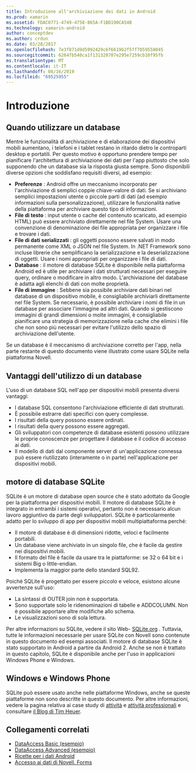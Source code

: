 ```yaml
---
title: Introduzione all'archiviazione dei dati in Android
ms.prod: xamarin
ms.assetid: FDAC0771-4749-4758-865A-F1BD190CA54B
ms.technology: xamarin-android
author: conceptdev
ms.author: crdun
ms.date: 03/28/2017
ms.openlocfilehash: 7e3f871d9d5992429c6f6619b2f5ff7059558045
ms.sourcegitcommit: 6264fb540ca1f131328707e295e7259cb10f95fb
ms.translationtype: MT
ms.contentlocale: it-IT
ms.lasthandoff: 08/16/2019
ms.locfileid: "69525955"
---
```

# <a name="introduction"></a>Introduzione

## <a name="when-to-use-a-database"></a>Quando utilizzare un database

Mentre le funzionalità di archiviazione e di elaborazione dei dispositivi mobili aumentano, i telefoni e i tablet restano in ritardo dietro le controparti desktop e portatili. Per questo motivo è opportuno prendere tempo per pianificare l'architettura di archiviazione dei dati per l'app piuttosto che solo supponendo che un database sia la risposta giusta sempre. Sono disponibili diverse opzioni che soddisfano requisiti diversi, ad esempio:

- **Preferenze** : Android offre un meccanismo incorporato per l'archiviazione di semplici coppie chiave-valore di dati. Se si archiviano semplici impostazioni utente o piccole parti di dati (ad esempio informazioni sulla personalizzazione), utilizzare le funzionalità native della piattaforma per archiviare questo tipo di informazioni.
- **File di testo** : input utente o cache del contenuto scaricato, ad esempio HTML) può essere archiviato direttamente nel file System. Usare una convenzione di denominazione dei file appropriata per organizzare i file e trovare i dati.
- **File di dati serializzati** : gli oggetti possono essere salvati in modo permanente come XML o JSON nel file System. In .NET Framework sono incluse librerie che semplificano la serializzazione e la deserializzazione di oggetti. Usare i nomi appropriati per organizzare i file di dati.
- **Database** : il motore di database SQLite è disponibile nella piattaforma Android ed è utile per archiviare i dati strutturati necessari per eseguire query, ordinare o modificare in altro modo. L'archiviazione del database è adatta agli elenchi di dati con molte proprietà.
- **File di immagine** : Sebbene sia possibile archiviare dati binari nel database di un dispositivo mobile, è consigliabile archiviarli direttamente nel file System. Se necessario, è possibile archiviare i nomi di file in un database per associare l'immagine ad altri dati. Quando si gestiscono immagini di grandi dimensioni o molte immagini, è consigliabile pianificare una strategia di memorizzazione nella cache che elimini i file che non sono più necessari per evitare l'utilizzo dello spazio di archiviazione dell'utente.

Se un database è il meccanismo di archiviazione corretto per l'app, nella parte restante di questo documento viene illustrato come usare SQLite nella piattaforma Novell.

## <a name="advantages-of-using-a-database"></a>Vantaggi dell'utilizzo di un database

L'uso di un database SQL nell'app per dispositivi mobili presenta diversi vantaggi:

- I database SQL consentono l'archiviazione efficiente di dati strutturati.
- È possibile estrarre dati specifici con query complesse.
- I risultati della query possono essere ordinati.
- I risultati della query possono essere aggregati.
- Gli sviluppatori con competenze di database esistenti possono utilizzare le proprie conoscenze per progettare il database e il codice di accesso ai dati.
- Il modello di dati dal componente server di un'applicazione connessa può essere riutilizzato (interamente o in parte) nell'applicazione per dispositivi mobili.


## <a name="sqlite-database-engine"></a>motore di database SQLite

SQLite è un motore di database open source che è stato adottato da Google per la piattaforma per dispositivi mobili. Il motore di database SQLite è integrato in entrambi i sistemi operativi, pertanto non è necessario alcun lavoro aggiuntivo da parte degli sviluppatori. SQLite è particolarmente adatto per lo sviluppo di app per dispositivi mobili multipiattaforma perché:

- Il motore di database è di dimensioni ridotte, veloci e facilmente portabili.
- Un database viene archiviato in un singolo file, che è facile da gestire nei dispositivi mobili.
- Il formato del file è facile da usare tra le piattaforme: se 32 o 64 bit e i sistemi Big o little-endian.
- Implementa la maggior parte dello standard SQL92.


Poiché SQLite è progettato per essere piccolo e veloce, esistono alcune avvertenze sull'uso:

- La sintassi di OUTER join non è supportata.
- Sono supportate solo le ridenominazioni di tabelle e ADDCOLUMN. Non è possibile apportare altre modifiche allo schema.
- Le visualizzazioni sono di sola lettura.


Per altre informazioni su SQLite, vedere il sito Web- [SQLite.org](http://SQLite.org) . Tuttavia, tutte le informazioni necessarie per usare SQLite con Novell sono contenute in questo documento ed esempi associati. Il motore di database SQLite è stato supportato in Android a partire da Android 2.
Anche se non è trattato in questo capitolo, SQLite è disponibile anche per l'uso in applicazioni Windows Phone e Windows.

## <a name="windows-and-windows-phone"></a>Windows e Windows Phone

SQLite può essere usato anche nelle piattaforme Windows, anche se queste piattaforme non sono descritte in questo documento.
Per altre informazioni, vedere la pagina relativa ai case study di [attività](~/cross-platform/app-fundamentals/building-cross-platform-applications/case-study-tasky.md) e [attività professionali](~/cross-platform/app-fundamentals/building-cross-platform-applications/case-study-tasky.md) e consultare [il Blog di Tim Heuer](http://timheuer.com/blog/archive/2012/06/28/seeding-your-metro-style-app-with-sqlite-database.aspx).


## <a name="related-links"></a>Collegamenti correlati

- [DataAccess Basic (esempio)](https://github.com/xamarin/mobile-samples/tree/master/DataAccess/Basic)
- [DataAccess Advanced (esempio)](https://github.com/xamarin/mobile-samples/tree/master/DataAccess/Advanced)
- [Ricette per i dati Android](https://github.com/xamarin/recipes/tree/master/Recipes/android/data)
- [Accesso ai dati di Novell. Forms](~/xamarin-forms/data-cloud/data/databases.md)
